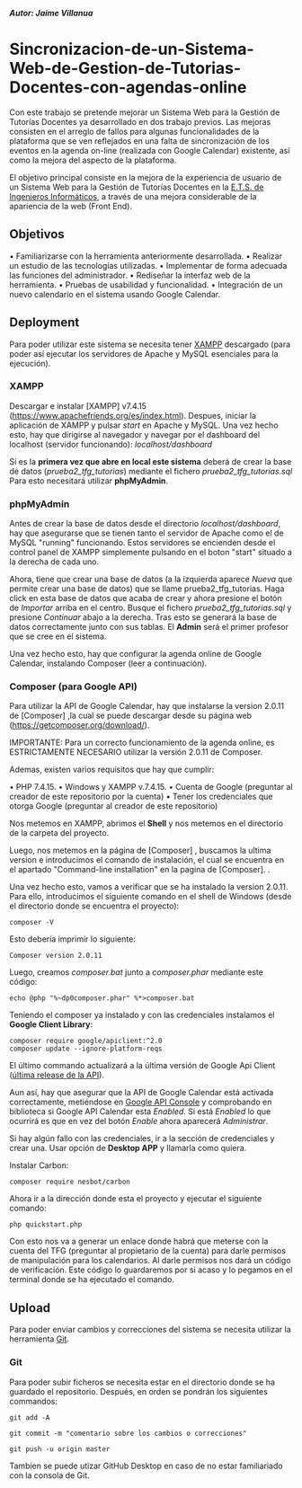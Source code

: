 ***Autor: Jaime Villanua***

# Sincronizacion-de-un-Sistema-Web-de-Gestion-de-Tutorias-Docentes-con-agendas-online

Con este trabajo se pretende mejorar un Sistema Web para la Gestión de Tutorías Docentes ya desarrollado en dos trabajo previos.
Las mejoras consisten en el arreglo de fallos para algunas funcionalidades de la plataforma que se ven reflejados en una falta de sincronización de los eventos en la agenda on-line (realizada con Google Calendar) existente, así como la mejora del aspecto de la plataforma.

El objetivo principal consiste en la mejora de la experiencia de usuario de un Sistema Web para la Gestión de Tutorías Docentes en la [E.T.S. de Ingenieros Informáticos](https://www.fi.upm.es/), a través de una mejora considerable de la apariencia de la web (Front End). 


## Objetivos

•	Familiarizarse con la herramienta anteriormente desarrollada. 
•	Realizar un estudio de las tecnologías utilizadas.
•	Implementar de forma adecuada las funciones del administrador.
•	Rediseñar la interfaz web de la herramienta. 
•	Pruebas de usabilidad y funcionalidad.
•	Integración de un nuevo calendario en el sistema usando Google Calendar.


## Deployment

Para poder utilizar este sistema se necesita tener [XAMPP](https://www.apachefriends.org/es/index.html) descargado (para poder así ejecutar los servidores de Apache y MySQL esenciales para la ejecución).

### XAMPP

Descargar e instalar [XAMPP] v7.4.15 (https://www.apachefriends.org/es/index.html). 
Despues, iniciar la aplicación de XAMPP y pulsar *start* en Apache y MySQL.
Una vez hecho esto, hay que dirigirse al navegador y navegar por el dashboard del localhost (servidor funcionando): *localhost/dashboard*

Si es la **primera vez que abre en local este sistema** deberá de crear la base de datos (*prueba2_tfg_tutorias*) mediante el fichero *prueba2_tfg_tutorias.sql*
Para esto necesitará utilizar **phpMyAdmin**.

### phpMyAdmin
Antes de crear la base de datos desde el directorio *localhost/dashboard*, hay que asegurarse que se tienen tanto el servidor de Apache como el de MySQL "running" funcionando.
Estos servidores se encienden desde el control panel de XAMPP simplemente pulsando en el boton "start" situado a la derecha de cada uno. 

Ahora, tiene que crear una base de datos (a la izquierda aparece *Nueva* que permite crear una base de datos) que se llame prueba2_tfg_tutorias. Haga click en esta base de datos
que acaba de crear y ahora presione el botón de *Importar* arriba en el centro. Busque el fichero *prueba2_tfg_tutorias.sql* y presione *Continuar* abajo a la derecha.
Tras esto se generará la base de datos correctamente junto con sus tablas. El **Admin** será el primer profesor que se cree en el sistema.

Una vez hecho esto, hay que configurar la agenda online de Google Calendar, instalando Composer (leer a continuación).

### Composer (para Google API)

Para utilizar la API de Google Calendar, hay que instalarse la version 2.0.11 de [Composer] ,la cual se puede descargar desde su página web (https://getcomposer.org/download/).

IMPORTANTE: Para un correcto funcionamiento de la agenda online, es ESTRICTAMENTE NECESARIO utilizar la versión 2.0.11 de Composer.

Ademas, existen varios requisitos que hay que cumplir:

•	 PHP 7.4.15.
•	 Windows y XAMPP v.7.4.15.
•	 Cuenta de Google (preguntar al creador de este repositorio por la cuenta)
•	 Tener los credenciales que otorga Google (preguntar al creador de este repositorio)

Nos metemos en XAMPP, abrimos el **Shell** y nos metemos en el directorio de la carpeta del proyecto.

Luego, nos metemos en la página de [Composer] , buscamos la ultima version e introducimos el comando de instalación, el cual se encuentra en el apartado "Command-line installation" en la pagina de [Composer].
.

Una vez hecho esto, vamos a verificar que se ha instalado la version 2.0.11. Para ello, introducimos el siguiente comando en el shell de Windows (desde el directorio donde se encuentra el proyecto):

```
composer -V
```

Esto debería imprimir lo siguiente:

```
Composer version 2.0.11
```

Luego, creamos *composer.bat* junto a *composer.phar* mediante este código:

```
echo @php "%~dp0composer.phar" %*>composer.bat
```

Teniendo el composer ya instalado y con las credenciales instalamos el **Google Client Library**:

```
composer require google/apiclient:^2.0
composer update --ignore-platform-reqs
```
El último commando actualizará a la última versión de Google Api Client ([última release de la API](https://github.com/googleapis/google-api-php-client/releases)).

Aun así, hay que asegurar que la API de Google Calendar está activada correctamente, metiéndose en [Google API Console](https://console.developers.google.com/) y comprobando en biblioteca si Google API Calendar esta *Enabled*. Si está *Enabled* lo que ocurrirá es que en vez del botón *Enable* ahora aparecerá *Administrar*.

Si hay algún fallo con las credenciales, ir a la sección de credenciales y crear una. Usar opción de **Desktop APP** y llamarla como quiera.

Instalar Carbon:

```
composer require nesbot/carbon
```

Ahora ir a la dirección donde esta el proyecto y ejecutar el siguiente comando:

```
php quickstart.php
```
Con esto nos va a generar un enlace donde habrá que meterse con la cuenta del TFG (preguntar al propietario de la cuenta) para darle permisos de manipulación para los calendarios. Al darle permisos nos dará un código de verificación. Este código lo guardaremos por si acaso y lo pegamos en el terminal donde se ha ejecutado el comando.


## Upload

Para poder enviar cambios y correcciones del sistema se necesita utilizar la herramienta [Git](https://git-scm.com/).

### Git

Para poder subir ficheros se necesita estar en el directorio donde se ha guardado el repositorio. Después, en orden se pondrán los siguientes commandos:

```
git add -A

git commit -m "comentario sobre los cambios o correcciones"

git push -u origin master
```

Tambien se puede utizar GitHub Desktop en caso de no estar familiariado con la consola de Git.

